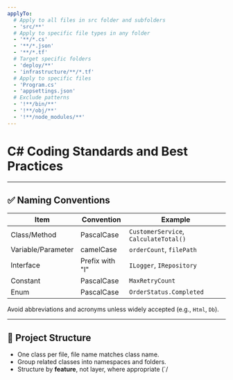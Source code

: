 ```yaml
---
applyTo:
  # Apply to all files in src folder and subfolders
  - 'src/**'
  # Apply to specific file types in any folder
  - '**/*.cs'
  - '**/*.json'
  - '**/*.tf'
  # Target specific folders
  - 'deploy/**'
  - 'infrastructure/**/*.tf'
  # Apply to specific files
  - 'Program.cs'
  - 'appsettings.json'
  # Exclude patterns
  - '!**/bin/**'
  - '!**/obj/**'
  - '!**/node_modules/**'
---
```


# C# Coding Standards and Best Practices
---

## ✅ Naming Conventions

| Item              | Convention     | Example                        |
|-------------------|----------------|--------------------------------|
| Class/Method      | PascalCase     | `CustomerService`, `CalculateTotal()` |
| Variable/Parameter| camelCase      | `orderCount`, `filePath`       |
| Interface         | Prefix with "I"| `ILogger`, `IRepository`       |
| Constant          | PascalCase     | `MaxRetryCount`                |
| Enum              | PascalCase     | `OrderStatus.Completed`        |

Avoid abbreviations and acronyms unless widely accepted (e.g., `Html`, `Db`).

---

## 🧱 Project Structure

- One class per file, file name matches class name.
- Group related classes into namespaces and folders.
- Structure by **feature**, not layer, where appropriate (`/

